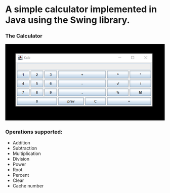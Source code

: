   # A simple calculator implemented in Java using the Swing library.

### The Calculator
![image of the calculator](Images/Kalk.png)

### Operations supported:
- Addition
- Subtraction
- Multiplication
- Division
- Power
- Root
- Percent
- Clear
- Cache number

